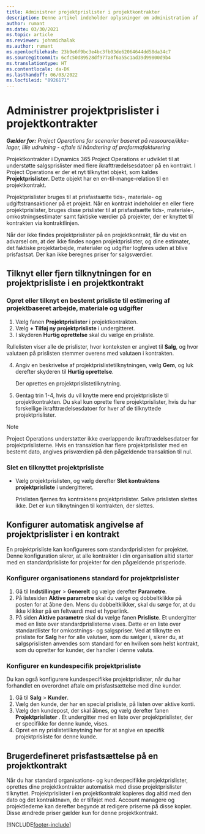 ```yaml
---
title: Administrer projektprislister i projektkontrakter
description: Denne artikel indeholder oplysninger om administration af projektprislister i projektkontrakter.
author: rumant
ms.date: 03/30/2021
ms.topic: article
ms.reviewer: johnmichalak
ms.author: rumant
ms.openlocfilehash: 23b9e6f9bc3e4bc3fb03de62064644dd58da34c7
ms.sourcegitcommit: 6cfc50d89528df977a8f6a55c1ad39d99800d9b4
ms.translationtype: HT
ms.contentlocale: da-DK
ms.lasthandoff: 06/03/2022
ms.locfileid: "8926171"
---
```

# <a name="manage-project-price-lists-on-project-contracts"></a>Administrer projektprislister i projektkontrakter

_**Gælder for:** Project Operations for scenarier baseret på ressource/ikke-lager, lille udrulning - aftale til håndtering af proformafakturering_

Projektkontrakter i Dynamics 365 Project Operations er udviklet til at understøtte salgsprislister med flere ikrafttrædelsesdatoer på en kontrakt. I Project Operations er der et nyt tilknyttet objekt, som kaldes **Projektprislister**. Dette objekt har en en-til-mange-relation til en projektkontrakt.

Projektprislister bruges til at prisfastsætte tids-, materiale- og udgiftstransaktioner på et projekt. Når en kontrakt indeholder en eller flere projektprislister, bruges disse prislister til at prisfastsætte tids-, materiale-, omkostningsestimater samt faktiske værdier på projekter, der er knyttet til kontrakten via kontraktlinjen.

Når der ikke findes projektprislister på en projektkontrakt, får du vist en advarsel om, at der ikke findes nogen projektprislister, og dine estimater, det faktiske projektarbejde, materialer og udgifter logføres uden at blive prisfastsat. Der kan ikke beregnes priser for salgsværdier.

## <a name="associate-or-unassociate-a-project-price-list-on-a-project-contract"></a>Tilknyt eller fjern tilknytningen for en projektprisliste i en projektkontrakt

### <a name="create-or-associate-a-specific-price-list-for-estimating-project-based-work-material-and-expenses"></a>Opret eller tilknyt en bestemt prisliste til estimering af projektbaseret arbejde, materiale og udgifter

1. Vælg fanen **Projektprislister** i projektkontrakten.
2. Vælg **+ Tilføj ny projektprisliste** i undergitteret.
3. I skyderen **Hurtig oprettelse** skal du vælge en prisliste. 

  Rullelisten viser alle de prislister, hvor konteksten er angivet til **Salg**, og hvor valutaen på prislisten stemmer overens med valutaen i kontrakten.
  
4. Angiv en beskrivelse af projektprislistetilknytningen, vælg **Gem**, og luk derefter skyderen til **Hurtig oprettelse**.

   Der oprettes en projektprislistetilknytning.
   
5. Gentag trin 1-4, hvis du vil knytte mere end projektprisliste til projektkontrakten. Du skal kun oprette flere projektprislister, hvis du har forskellige ikrafttrædelsesdatoer for hver af de tilknyttede projektprislister.

> [!NOTE]
> Project Operations understøtter ikke overlappende ikrafttrædelsesdatoer for projektprislisterne. Hvis en transaktion har flere projektprislister med en bestemt dato, angives prisværdien på den pågældende transaktion til nul.

### <a name="remove-a-project-price-list-association"></a>Slet en tilknyttet projektprisliste

- Vælg projektprislisten, og vælg derefter **Slet kontraktens projektprisliste** i undergitteret. 

  Prislisten fjernes fra kontraktens projektprislister. Selve prislisten slettes ikke. Det er kun tilknytningen til kontrakten, der slettes.

## <a name="set-up-automatic-defaulting-of-project-price-lists-on-a-contract"></a>Konfigurer automatisk angivelse af projektprislister i en kontrakt

En projektprisliste kan konfigureres som standardprislisten for projektet. Denne konfiguration sikrer, at alle kontrakter i din organisation altid starter med en standardprisliste for projekter for den pågældende prisperiode.

### <a name="set-up-the-organizational-default-for-project-price-lists"></a>Konfigurer organisationens standard for projektprislister

1. Gå til **Indstillinger** > **Generelt** og vælge derefter **Parametre**.
2. På listesiden **Aktive parametre** skal du vælge og dobbeltklikke på posten for at åbne den. Mens du dobbeltklikker, skal du sørge for, at du ikke klikker på en feltværdi med et hyperlink. 
3. På siden **Aktive parametre** skal du vælge fanen **Prisliste**. Et undergitter med en liste over standardprislisterne vises. Dette er en liste over standardlister for omkostnings- og salgspriser. Ved at tilknytte en prisliste for **Salg** her for alle valutaer, som du sælger i, sikrer du, at salgsprislisten anvendes som standard for en hvilken som helst kontrakt, som du opretter for kunder, der handler i denne valuta.

### <a name="set-up-a-customer-specific-project-price-list"></a>Konfigurer en kundespecifik projektprisliste

Du kan også konfigurere kundespecifikke projektprislister, når du har forhandlet en overordnet aftale om prisfastsættelse med dine kunder.

1. Gå til **Salg** > **Kunder**.
2. Vælg den kunde, der har en special prisliste, på listen over aktive konti.
3. Vælg den kundepost, der skal åbnes, og vælg derefter fanen **Projektprislister** . Et undergitter med en liste over projektprislister, der er specifikke for denne kunde, vises. 
4. Opret en ny prislistetilknytning her for at angive en specifik projektprisliste for denne kunde.

## <a name="custom-pricing-on-a-project-contract"></a>Brugerdefineret prisfastsættelse på en projektkontrakt

Når du har standard organisations- og kundespecifikke projektprislister, oprettes dine projektkontrakter automatisk med disse projektprislister tilknyttet. Projektprislister i en projektkontrakt kopieres dog altid med den dato og det kontraktnavn, de er tilføjet med. Account managere og projektlederne kan derefter begynde at redigere priserne på disse kopier. Disse ændrede priser gælder kun for denne projektkontrakt.


[!INCLUDE[footer-include](../includes/footer-banner.md)]
